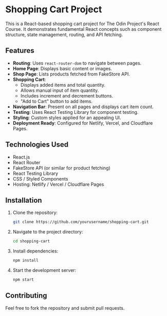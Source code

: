 # Shopping Cart Project

This is a React-based shopping cart project for The Odin Project's React Course. It demonstrates fundamental React concepts such as component structure, state management, routing, and API fetching.

## Features

- **Routing**: Uses `react-router-dom` to navigate between pages.
- **Home Page**: Displays basic content or images.
- **Shop Page**: Lists products fetched from FakeStore API.
- **Shopping Cart**:
  - Displays added items and total quantity.
  - Allows manual input of item quantity.
  - Includes increment and decrement buttons.
  - "Add to Cart" button to add items.
- **Navigation Bar**: Present on all pages and displays cart item count.
- **Testing**: Uses React Testing Library for component testing.
- **Styling**: Custom styles applied for an appealing UI.
- **Deployment Ready**: Configured for Netlify, Vercel, and Cloudflare Pages.

## Technologies Used

- React.js
- React Router
- FakeStore API (or similar for product fetching)
- React Testing Library
- CSS / Styled Components
- Hosting: Netlify / Vercel / Cloudflare Pages

## Installation

1. Clone the repository:
   ```sh
   git clone https://github.com/yourusername/shopping-cart.git
   ```
2. Navigate to the project directory:
   ```sh
   cd shopping-cart
   ```
3. Install dependencies:
   ```sh
   npm install
   ```
4. Start the development server:
   ```sh
   npm start
   ```

## Contributing

Feel free to fork the repository and submit pull requests.
